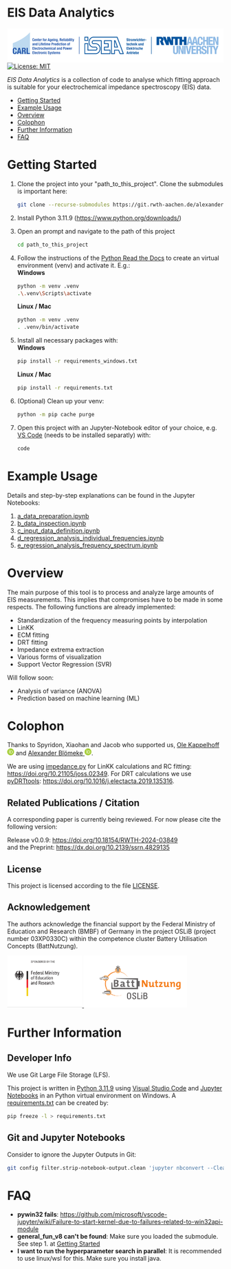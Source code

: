# EIS Data Analytics

<a href="https://www.carl.rwth-aachen.de/?lidx=1" target="_blank">
    <img src="misc/CARL_ISEA_Logo.svg" align="right" alt="CARL Logo"  height="80"/>
</a>

[![License: MIT](https://img.shields.io/badge/License-MIT-yellow.svg)](https://opensource.org/licenses/MIT)

*EIS Data Analytics* is a collection of code to analyse which fitting approach is suitable for your electrochemical impedance spectroscopy (EIS) data.

- [Getting Started](README.md#getting-started)
- [Example Usage](README.md#example-usage)
- [Overview](README.md#overview)
- [Colophon](README.md#colophon)
- [Further Information](README.md#further-information)
- [FAQ](README.md#faq)


# Getting Started
1.  Clone the project into your "path_to_this_project". Clone the submodules is important here:
	```bash
    git clone --recurse-submodules https://git.rwth-aachen.de/alexander.bloemeke/eis_eval_tool.git path_to_this_project
    ```
2. Install Python 3.11.9 (https://www.python.org/downloads/)
3. Open an prompt and navigate to the path of this project
    ```bash
    cd path_to_this_project
    ```
4. Follow the instructions of the [Python Read the Docs](https://docs.python.org/3.11/library/venv.html) to create an virtual environment (venv) and activate it. E.g.:  
	**Windows**
    ```bash
    python -m venv .venv
    .\.venv\Scripts\activate
    ```
    **Linux / Mac**
    ```bash
    python -m venv .venv
    . .venv/bin/activate
    ```

5. Install all necessary packages with:  
    **Windows**
	```bash
    pip install -r requirements_windows.txt
    ```
    **Linux / Mac**
	```bash
    pip install -r requirements.txt
    ```
6. (Optional) Clean up your venv:
	```bash
    python -m pip cache purge
    ```
7. Open this project with an Jupyter-Notebook editor of your choice, e.g. [VS Code](https://code.visualstudio.com/Download) (needs to be installed separatly) with:
    ```bash
    code
    ```

# Example Usage
Details and step-by-step explanations can be found in the Jupyter Notebooks:
1. [a_data_preparation.ipynb](a_data_preparation.ipynb)
2. [b_data_inspection.ipynb](b_data_inspection.ipynb)
3. [c_input_data_definition.ipynb](c_input_data_definition.ipynb)
4. [d_regression_analysis_individual_frequencies.ipynb](d_regression_analysis_individual_frequencies.ipynb)
5. [e_regression_analysis_frequency_spectrum.ipynb](e_regression_analysis_frequency_spectrum.ipynb)


# Overview
The main purpose of this tool is to process and analyze large amounts of EIS measurements. This implies that compromises have to be made in some respects. The following functions are already implemented:
- Standardization of the frequency measuring points by interpolation
- LinKK
- ECM fitting
- DRT fitting
- Impedance extrema extraction
- Various forms of visualization
- Support Vector Regression (SVR)

Will follow soon:
- Analysis of variance (ANOVA)
- Prediction based on machine learning (ML)

# Colophon

Thanks to Spyridon, Xiaohan and Jacob who supported us, <a href="https://orcid.org/0000-0001-8394-5859">Ole Kappelhoff <img alt="ORCID Logo" src="misc/ORCIDiD_iconvector.svg" width="16" height="16" /></a> and <a href="https://orcid.org/0000-0003-0943-9485">Alexander Blömeke <img alt="ORCID Logo" src="misc/ORCIDiD_iconvector.svg" width="16" height="16" /></a>.

We are using [impedance.py](https://github.com/ECSHackWeek/impedance.py) for LinKK calculations and RC fitting: https://doi.org/10.21105/joss.02349.
For DRT calculations we use [pyDRTtools](https://github.com/ciuccislab/pyDRTtools): https://doi.org/10.1016/j.electacta.2019.135316.

## Related Publications / Citation

A corresponding paper is currently being reviewed. For now please cite the following version:  

Release v0.0.9: https://doi.org/10.18154/RWTH-2024-03849  
and the Preprint: https://dx.doi.org/10.2139/ssrn.4829135

## License

This project is licensed according to the file [LICENSE](/LICENSE "LICENSE").

## Acknowledgement

The authors acknowledge the financial support by the Federal Ministry of Education and Research (BMBF) of Germany in the project OSLiB (project number 03XP0330C) within the competence cluster Battery Utilisation Concepts (BattNutzung).


<a href="https://www.bmbf.de/bmbf/en" target="_blank">
    <img src="misc/BMBF_Logo.svg" alt="BMBF Logo" height="120"/>
</a>
<a href="https://www.battnutzung-cluster.de/en/projects/oslib/" target="_blank">
    <img src="misc/OSLiB_Logo.svg" alt="OSLiB Logo" height="120"/>
</a>


# Further Information



## Developer Info

We use Git Large File Storage (LFS).

This project is written in [Python 3.11.9](https://www.python.org/) using [Visual Studio Code](https://code.visualstudio.com/) and [Jupyter Notebooks](https://jupyter.org/) in an Python virtual environment on Windows.
A [requirements.txt](requirements.txt) can be created by:

```bash
pip freeze -l > requirements.txt
```

## Git and Jupyter Notebooks
Consider to ignore the Jupyter Outputs in Git:

```bash
git config filter.strip-notebook-output.clean 'jupyter nbconvert --ClearOutputPreprocessor.enabled=True --to=notebook --stdin --stdout --log-level=ERROR'
```



# FAQ
- **pywin32 fails**: https://github.com/microsoft/vscode-jupyter/wiki/Failure-to-start-kernel-due-to-failures-related-to-win32api-module
- **general_fun_v8 can't be found**: Make sure you loaded the submodule. See step 1. at [Getting Started](README.md#getting-started)
- **I want to run the hyperparameter search in parallel**: It is recommended to use linux/wsl for this. Make sure you install java.